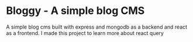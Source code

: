 # Bloggy - A simple blog CMS

A simple blog cms built with express and mongodb as a backend and react as a frontend.
I made this project to learn more about react query
